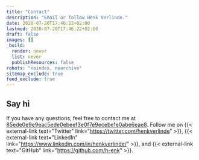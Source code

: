 ```yaml
---
title: "Contact"
description: "Email or follow Henk Verlinde."
date: 2020-07-20T17:46:22+02:00
lastmod: 2020-07-20T17:46:22+02:00
draft: false
images: []
_build:
  render: never
  list: never
  publishResources: false
robots: "noindex, noarchive"
sitemap_exclude: true
feed_exclude: true
---
```


## Say hi

If you have any questions, feel free to contact me at <a class="eml-protected" href="#">85ede0e9e9eac5ede0ebeef3e0f7e9ecebe1e0abe6eae8</a>. Follow me on {{< external-link text="Twitter" link="https://twitter.com/henkverlinde" >}}, {{< external-link text="LinkedIn" link="https://www.linkedin.com/in/henkverlinde/" >}}, and {{< external-link text="GitHub" link="https://github.com/h-enk" >}}.
